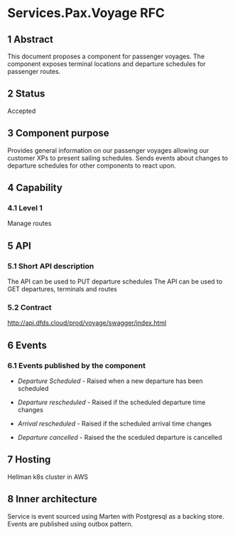 # Services.Pax.Voyage RFC
## 1 Abstract
This document proposes a component for passenger voyages. 
The component exposes terminal locations and departure schedules for passenger routes.	

## 2 Status
Accepted

## 3 Component purpose
Provides general information on our passenger voyages allowing our customer XPs to present sailing schedules. Sends events about changes to departure schedules for other components to react upon.

## 4 Capability
### 4.1 Level 1 
Manage routes

## 5 API
### 5.1 Short API description
The API can be used to PUT departure schedules
The API can be used to GET departures, terminals and routes

### 5.2 Contract
http://api.dfds.cloud/prod/voyage/swagger/index.html

## 6 Events
### 6.1 Events published by the component
- *Departure Scheduled* - Raised when a new departure has been scheduled

- *Departure rescheduled* - Raised if the scheduled departure time changes

- *Arrival rescheduled* - Raised if the scheduled arrival time changes

- *Departure cancelled* - Raised the the sceduled departure is cancelled

## 7 Hosting
Hellman k8s cluster in AWS

## 8 Inner architecture
Service is event sourced using Marten with Postgresql as a backing store.
Events are published using outbox pattern.
